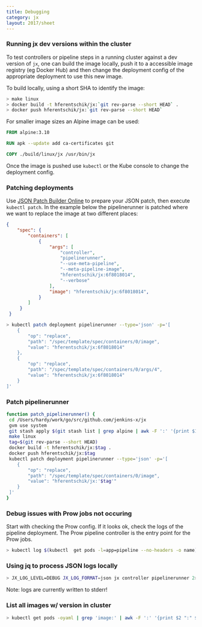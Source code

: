 ```yaml
---
title: Debugging
category: jx
layout: 2017/sheet
---
```


### Running jx dev versions within the cluster

To test controllers or pipeline steps in a running cluster against a dev version of `jx`, one can build the image locally, push it to a accessible image registry (eg Docker Hub) and then change the deployment config of the appropriate deployment to use this new image.

To build locally, using a short SHA to identify the image:

```bash
> make linux
> docker build -t hferentschik/jx:`git rev-parse --short HEAD` .
> docker push hferentschik/jx:`git rev-parse --short HEAD`
```

For smaller image sizes an Alpine image can be used:

```Dockerfile
FROM alpine:3.10

RUN apk --update add ca-certificates git

COPY ./build/linux/jx /usr/bin/jx
```

Once the image is pushed use `kubectl` or the Kube console to change the deployment config.

### Patching deployments 

Use [JSON Patch Builder Online](https://json-patch-builder-online.github.io/) to prepare your JSON patch, then execute `kubectl patch`. In the example below the pipelinerunner is patched where we want to replace the image at two different places:

```json
{
    "spec": {
        "containers": [
            {
                "args": [
                    "controller",
                    "pipelinerunner",
                    "--use-meta-pipeline",
                    "--meta-pipeline-image",
                    "hferentschik/jx:6f8018014",
                    "--verbose"
                ],
                "image": "hferentschik/jx:6f8018014",
            }
        ]
     }
 }                
```

```bash
> kubectl patch deployment pipelinerunner --type='json' -p='[
    {
        "op": "replace",
        "path": "/spec/template/spec/containers/0/image",
        "value": "hferentschik/jx:6f8018014"
    },
    {
        "op": "replace",
        "path": "/spec/template/spec/containers/0/args/4",
        "value": "hferentschik/jx:6f8018014"
    }
]'
```

### Patch pipelinerunner

```bash
function patch_pipelinerunner() {
 cd /Users/hardy/work/go/src/github.com/jenkins-x/jx
 gvm use system
 git stash apply $(git stash list | grep alpine | awk -F ':' '{print $1}')
 make linux
 tag=$(git rev-parse --short HEAD)
 docker build -t hferentschik/jx:$tag .
 docker push hferentschik/jx:$tag
 kubectl patch deployment pipelinerunner --type='json' -p='[
    {
        "op": "replace",
        "path": "/spec/template/spec/containers/0/image",
        "value": "hferentschik/jx:'$tag'"
    }
 ]'
}
```

### Debug issues with Prow jobs not occuring 

Start with checking the Prow config. If it looks ok, check the logs of the pipeline deployment.
The Prow pipeline controller is the entry point for the Prow jobs.

```bash
> kubectl log $(kubectl  get pods -l=app=pipeline --no-headers -o name)
```

### Using jq to process JSON logs locally

```bash
> JX_LOG_LEVEL=DEBUG JX_LOG_FORMAT=json jx controller pipelinerunner 2>&1 | jq 'map_values(if .|tostring|(test("\\[") or test("^{")) then (.|fromjson) else . end)'
```

Note: logs are currently written to stderr!

### List all images w/ version in cluster

```bash
> kubectl get pods -oyaml | grep 'image:' | awk -F ':' '{print $2 ":" $3}' | sort | uniq
```

